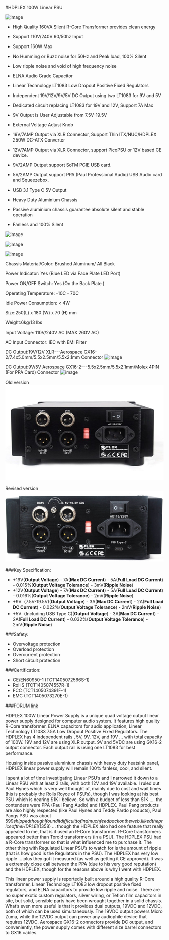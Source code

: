 #HDPLEX 100W Linear PSU

![image](http://www.hd-plex.com/images/product/linearpsu/packagecontent/packagecontent.jpg)

- High Quality 160VA Silent R-Core Transformer provides clean energy 
- Support 110V/240V 60/50hz Input
- Support 160W Max
- No Humming or Buzz noise for 50Hz and Peak load, 100% Silent
- Low ripple noise and void of high frequency noise
- ELNA Audio Grade Capacitor
- Linear Technology LT1083 Low Dropout Positive Fixed Regulators
- Independent 19V/12V/9V/5V DC Output using two LT1083 for 9V and 5V
- Dedicated circuit replacing LT1083 for 19V and 12V, Support 7A Max
- 9V Output is User Adjustable from 7.5V-19.5V
- External Voltage Adjust Knob  

- 19V/7AMP Output via XLR Connector, Support Thin ITX/NUC/HDPLEX 250W DC-ATX Converter 
- 12V/7AMP Output via XLR Connector, support PicoPSU or 12V based CE device.
- 9V/2AMP Output support SoTM PCIE USB card.
- 5V/2AMP Output support PPA (Paul Professional Audio) USB Audio card and Squeezebox.
- USB 3.1 Type C 5V Output

- Heavy Duty Aluminium Chassis
- Passive aluminium chassis guarantee absolute silent and stable operation
- Fanless and 100% Silent

![image](http://www.hd-plex.com/images/product/linearpsu/gallery/elnaaudiocapactors2.jpg)

![image](http://www.hd-plex.com/images/product/linearpsu/gallery/Rcoretransformer.jpg)

![image](http://www.hd-plex.com/images/product/linearpsu/gallery/elnaaudiocapactors1.jpg)


Chassis Material/Color: Brushed Aluminum/ All Black

Power Indicator: Yes (Blue LED via Face Plate LED Port)

Power ON/OFF Switch: Yes (On the Back Plate )

Operating Temperature: -10C - 70C

Idle Power Consumption: < 4W

Size:250(L) x 180 (W) x 70 (H) mm

Weight:6kg/13 lbs

Input Voltage: 110V/240V AC (MAX 260V AC)

AC Input Connector: IEC with EMI Filter

DC Output:19V/12V XLR---Aerospace GX16-2/7.4x5.0mm/5.5x2.5mm/5.5x2.1mm Connector
![image](http://www.hd-plex.com/images/product/linearpsu/gallery/XLR.jpg)

DC Output:9V/5V Aerospace GX16-2---5.5x2.5mm/5.5x2.1mm/Molex 4PIN (For PPA Card) Connector
![image](http://www.hd-plex.com/images/product/linearpsu/gallery/GX16.jpg)

Old version
![image](https://raw.githubusercontent.com/rootscript/audio-dump/master/_LPS-images/HDPLEX-100W-LPS/100W.LPSU.Back-old.jpg)

Revised version
![image](https://raw.githubusercontent.com/rootscript/audio-dump/master/_LPS-images/HDPLEX-100W-LPS/100W.LPSU.Back.jpg)

###Key Specification:

- +19V(**Output Voltage**) - 7A(**Max DC Current**) - 5A(**Full Load DC Current**) - 0.015%(**Output Voltage Tolerance**) - 3mV(**Ripple Noise**)
- +12V(**Output Voltage**) - 7A(**Max DC Current**) - 5A(**Full Load DC Current**) - 0.016%(**Output Voltage Tolerance**) - 2mV(**Ripple Noise**)
- +9V（7.5V-19.5V)(**Output Voltage**) - 3A(**Max DC Current**) - 2A(**Full Load DC Current**) - 0.022%(**Output Voltage Tolerance**) - 2mV(**Ripple Noise**)
- +5V（Including USB Type C)(**Output Voltage**) - 3A(**Max DC Current**) - 2A(**Full Load DC Current**) - 0.032%(**Output Voltage Tolerance**) - 2mV(**Ripple Noise**)

###Safety:

- Overvoltage protection
- Overload protection
- Overcurrent protection
- Short circuit protection

###Certification: 

- CE/EN60950-1 (TCT1405072566S-1)
- RoHS (TCT1405074557R-1)
- FCC (TCT1405074391F-1)
- EMC (TCT1405073270E-1)

###FORUM [link](http://www.hd-plex.com/forum/forumdisplay.php?f=1)

HDPLEX 100W Linear Power Supply is a unique quad voltage output linear power supply designed for computer audio system. It features high quality R-Core transformer, ELNA capacitors for audio application, Linear Technology LT1083 7.5A Low Dropout Positive Fixed Regulators.
The HDPLEX has 4 independent rails , 5V, 9V, 12V, and 19V … with total capacity of 100W. 19V and 12V are using XLR output. 9V and 5VDC are using GX16-2 output connector. Each output rail is using one LT1083 for best performance.

Housing inside passive aluminium chassis with heavy duty heatsink panel, HDPLEX linear power supply will remain 100% fanless, cool, and silent.

I spent a lot of time investigating Linear PSU’s and I narrowed it down to a Linear PSU with at least 2 rails, with both 12V and 19V available.
I ruled out Paul Hynes which is very well thought of, mainly due to cost and wait times (his is probably the Rolls Royce of PSU’s), though I was looking at his best PSU which is nearing $1K I believe.
So with a budget of less than $1K …. the contenders were PPA (Paul Pang Audio) and HDPLEX.
Paul Pang products are also highly respected (like Paul Hynes and Teddy Pardo products), Paul Pangs PSU was about $599 shipped though I found it difficult to find much feedback on the web.
I liked the price of the HDPLEX ($358) … though the HDPLEX also had one feature that really appealed to me, that is it used an R-Core transformer.
R-Core transformers appeared better than Toroid transformers (in a PSU).
The HDPLEX PSU had a R-Core transformer so that is what influenced me to purchase it.
The other thing with Regulated Linear PSU’s to watch for is the amount of ripple (that is how good is the Regulators in the PSU).
The HDPLEX has very low ripple … plus they got it measured (as well as getting it CE approved).
It was a extremely close call between the PPA (due to his very good reputation) and the HDPLEX, though for the reasons above is why I went with HDPLEX.

This linear power supply is reportedly built around a high quality R-Core transformer, Linear Technology LT1083 low dropout positive fixed regulators, and ELNA capacitors to provide low ripple and noise. There are no super exotic custom regulators, silver wiring, or Teflon film capacitors in site, but solid, sensible parts have been wrought together in a solid chassis. What’s even more useful is that it provides dual outputs, 19VDC and 12VDC, both of which can be used simultaneously. The 19VDC output powers Micro Zuma, while the 12VDC output can power any audiophile device that requires 12VDC. Aerospace GX16-2 connectors provide DC output, and conveniently, the power supply comes with different size barrel connectors to GX16 cables.